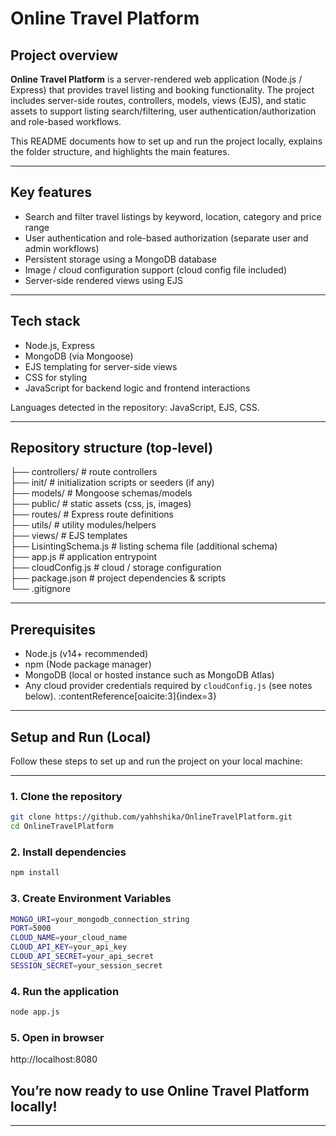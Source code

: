 # Online Travel Platform

## Project overview
**Online Travel Platform** is a server-rendered web application (Node.js / Express) that provides travel listing and booking functionality. The project includes server-side routes, controllers, models, views (EJS), and static assets to support listing search/filtering, user authentication/authorization and role-based workflows.

This README documents how to set up and run the project locally, explains the folder structure, and highlights the main features.

---

## Key features
- Search and filter travel listings by keyword, location, category and price range  
- User authentication and role-based authorization (separate user and admin workflows)  
- Persistent storage using a MongoDB database  
- Image / cloud configuration support (cloud config file included)  
- Server-side rendered views using EJS

---

## Tech stack
- Node.js, Express  
- MongoDB (via Mongoose)  
- EJS templating for server-side views  
- CSS for styling  
- JavaScript for backend logic and frontend interactions

Languages detected in the repository: JavaScript, EJS, CSS.

---

## Repository structure (top-level)
├── controllers/ # route controllers <br/>
├── init/ # initialization scripts or seeders (if any) <br/>
├── models/ # Mongoose schemas/models <br/>
├── public/ # static assets (css, js, images) <br/>
├── routes/ # Express route definitions <br/>
├── utils/ # utility modules/helpers <br/>
├── views/ # EJS templates <br/>
├── LisintingSchema.js # listing schema file (additional schema) <br/>
├── app.js # application entrypoint <br/>
├── cloudConfig.js # cloud / storage configuration <br/>
├── package.json # project dependencies & scripts <br/>
└── .gitignore <br/>


---

## Prerequisites
- Node.js (v14+ recommended)  
- npm (Node package manager)  
- MongoDB (local or hosted instance such as MongoDB Atlas)  
- Any cloud provider credentials required by `cloudConfig.js` (see notes below). :contentReference[oaicite:3]{index=3}


-------------
## Setup and Run (Local)

Follow these steps to set up and run the project on your local machine:

---

### 1. Clone the repository
```bash
git clone https://github.com/yahhshika/OnlineTravelPlatform.git
cd OnlineTravelPlatform
```

### 2. Install dependencies
```bash
npm install
```

### 3. Create Environment Variables
```bash
MONGO_URI=your_mongodb_connection_string
PORT=5000
CLOUD_NAME=your_cloud_name
CLOUD_API_KEY=your_api_key
CLOUD_API_SECRET=your_api_secret
SESSION_SECRET=your_session_secret
```

### 4. Run the application
```bash
node app.js
```

### 5. Open in browser
http://localhost:8080

## You’re now ready to use Online Travel Platform locally!


---







